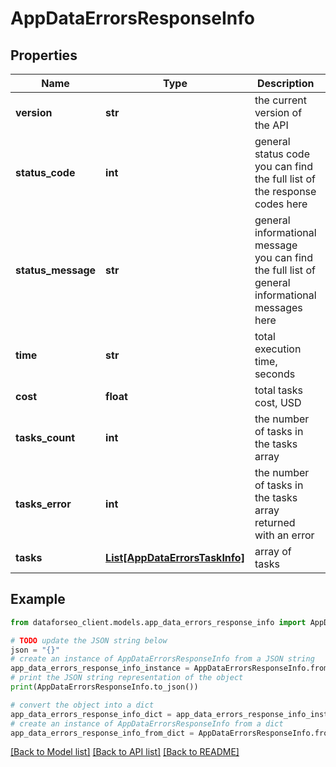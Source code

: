 # AppDataErrorsResponseInfo


## Properties

Name | Type | Description | Notes
------------ | ------------- | ------------- | -------------
**version** | **str** | the current version of the API | [optional] 
**status_code** | **int** | general status code you can find the full list of the response codes here | [optional] 
**status_message** | **str** | general informational message you can find the full list of general informational messages here | [optional] 
**time** | **str** | total execution time, seconds | [optional] 
**cost** | **float** | total tasks cost, USD | [optional] 
**tasks_count** | **int** | the number of tasks in the tasks array | [optional] 
**tasks_error** | **int** | the number of tasks in the tasks array returned with an error | [optional] 
**tasks** | [**List[AppDataErrorsTaskInfo]**](AppDataErrorsTaskInfo.md) | array of tasks | [optional] 

## Example

```python
from dataforseo_client.models.app_data_errors_response_info import AppDataErrorsResponseInfo

# TODO update the JSON string below
json = "{}"
# create an instance of AppDataErrorsResponseInfo from a JSON string
app_data_errors_response_info_instance = AppDataErrorsResponseInfo.from_json(json)
# print the JSON string representation of the object
print(AppDataErrorsResponseInfo.to_json())

# convert the object into a dict
app_data_errors_response_info_dict = app_data_errors_response_info_instance.to_dict()
# create an instance of AppDataErrorsResponseInfo from a dict
app_data_errors_response_info_from_dict = AppDataErrorsResponseInfo.from_dict(app_data_errors_response_info_dict)
```
[[Back to Model list]](../README.md#documentation-for-models) [[Back to API list]](../README.md#documentation-for-api-endpoints) [[Back to README]](../README.md)


